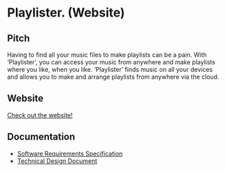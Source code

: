 # Playlister. (Website)
## Pitch

Having to find all your music files to make playlists can be a pain. With ‘Playlister’, you can access your music from anywhere and make playlists where you like, when you like. ‘Playlister’ finds music on all your devices and allows you to make and arrange playlists from anywhere via the cloud.

## Website
[Check out the website!](https://thawing-atoll-11089.herokuapp.com/)

## Documentation
- [Software Requirements Specification](docs/srs.md)
- [Technical Design Document](docs/tdd.md)


